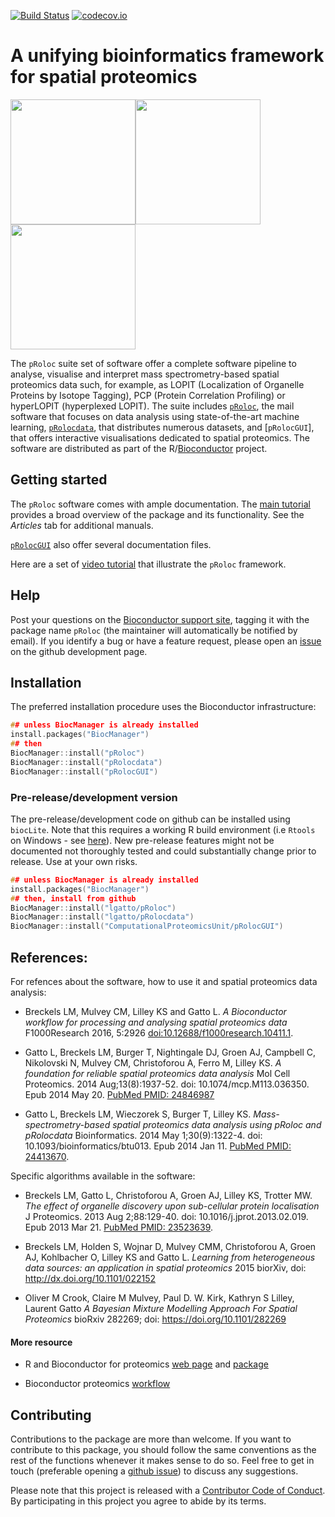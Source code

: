 [![Build Status](https://travis-ci.org/lgatto/pRoloc.svg?branch=master)](https://travis-ci.org/lgatto/pRoloc) [![codecov.io](https://codecov.io/github/lgatto/pRoloc/coverage.svg?branch=master)](https://codecov.io/github/lgatto/pRoloc?branch=master)

# A unifying bioinformatics framework for spatial proteomics

<img src="https://raw.githubusercontent.com/Bioconductor/BiocStickers/master/pRoloc/pRoloc.png" height="200"><img src="https://raw.githubusercontent.com/Bioconductor/BiocStickers/master/pRoloc/pRolocdata.png" height="200"><img src="https://raw.githubusercontent.com/Bioconductor/BiocStickers/master/pRoloc/pRolocGUI.png" height="200">


The `pRoloc` suite set of software offer a complete software pipeline
to analyse, visualise and interpret mass spectrometry-based spatial
proteomics data such, for example, as LOPIT (Localization of Organelle
Proteins by Isotope Tagging), PCP (Protein Correlation Profiling) or
hyperLOPIT (hyperplexed LOPIT). The suite includes
[`pRoloc`](http://www.bioconductor.org/packages/release/bioc/html/pRoloc.html),
the mail software that focuses on data analysis using state-of-the-art
machine learning,
[`pRolocdata`](http://bioconductor.org/packages/release/data/experiment/html/pRolocdata.html),
that distributes numerous datasets, and [`pRolocGUI`], that offers
interactive visualisations dedicated to spatial proteomics. The
software are distributed as part of the
R/[Bioconductor](http://bioconductor.org/) project.

## Getting started

The `pRoloc` software comes with ample
documentation. The
[main tutorial](https://lgatto.github.io/pRoloc/articles/v01-pRoloc-tutorial.html) provides
a broad overview of the package and its functionality.  See the
*Articles* tab for additional manuals.

[`pRolocGUI`](http://www.bioconductor.org/packages/release/bioc/html/pRolocGUI.html)
also offer several documentation files.

Here are a set of
[video tutorial](https://www.youtube.com/playlist?list=PLvIXxpatSLA2loV5Srs2VBpJIYUlVJ4ow)
that illustrate the `pRoloc` framework.

## Help

Post your questions on the
[Bioconductor support site](https://support.bioconductor.org/),
tagging it with the package name `pRoloc` (the maintainer will
automatically be notified by email). If you identify a bug or have a
feature request, please open an
[issue](https://github.com/lgatto/pRoloc/issues) on the github
development page.

## Installation

The preferred installation procedure uses the Bioconductor
infrastructure:

```c
## unless BiocManager is already installed
install.packages("BiocManager")
## then
BiocManager::install("pRoloc")
BiocManager::install("pRolocdata")
BiocManager::install("pRolocGUI")
```

### Pre-release/development version

The pre-release/development code on github can be installed using
`biocLite`. Note that this requires a working R build environment (i.e
`Rtools` on Windows - see
[here](https://github.com/lgatto/teachingmaterial/wiki/R-package)). New
pre-release features might not be documented not thoroughly tested and
could substantially change prior to release. Use at your own risks.


```c
## unless BiocManager is already installed
install.packages("BiocManager")
## then, install from github
BiocManager::install("lgatto/pRoloc")
BiocManager::install("lgatto/pRolocdata")
BiocManager::install("ComputationalProteomicsUnit/pRolocGUI")
```

## References:

For refences about the software, how to use it and spatial proteomics
data analysis:

* Breckels LM, Mulvey CM, Lilley KS and Gatto L. *A Bioconductor
  workflow for processing and analysing spatial proteomics data*
  F1000Research 2016, 5:2926
  [doi:10.12688/f1000research.10411.1](https://f1000research.com/articles/5-2926/).

* Gatto L, Breckels LM, Burger T, Nightingale DJ, Groen AJ, Campbell
  C, Nikolovski N, Mulvey CM, Christoforou A, Ferro M, Lilley KS. *A
  foundation for reliable spatial proteomics data analysis* Mol Cell
  Proteomics. 2014 Aug;13(8):1937-52. doi:
  10.1074/mcp.M113.036350. Epub 2014 May 20. [PubMed PMID:
  24846987](http://www.ncbi.nlm.nih.gov/pubmed/24846987)

* Gatto L, Breckels LM, Wieczorek S, Burger T, Lilley
  KS. *Mass-spectrometry-based spatial proteomics data analysis using
  pRoloc and pRolocdata* Bioinformatics. 2014 May 1;30(9):1322-4. doi:
  10.1093/bioinformatics/btu013. Epub 2014 Jan 11. [PubMed PMID:
  24413670](http://www.ncbi.nlm.nih.gov/pubmed/24413670).

Specific algorithms available in the software:

* Breckels LM, Gatto L, Christoforou A, Groen AJ, Lilley KS, Trotter
  MW. *The effect of organelle discovery upon sub-cellular protein
  localisation* J Proteomics. 2013 Aug 2;88:129-40. doi:
  10.1016/j.jprot.2013.02.019. Epub 2013 Mar 21. [PubMed PMID:
  23523639](http://www.ncbi.nlm.nih.gov/pubmed/23523639).

* Breckels LM, Holden S, Wojnar D, Mulvey CMM, Christoforou A, Groen
  AJ, Kohlbacher O, Lilley KS and Gatto L. *Learning from
  heterogeneous data sources: an application in spatial proteomics*
  2015 biorXiv, doi: http://dx.doi.org/10.1101/022152

* Oliver M Crook, Claire M Mulvey, Paul D. W. Kirk, Kathryn S Lilley,
 Laurent Gatto *A Bayesian Mixture Modelling Approach For Spatial
 Proteomics* bioRxiv 282269; doi: https://doi.org/10.1101/282269


#### More resource

* R and Bioconductor for proteomics
  [web page](http://lgatto.github.io/RforProteomics/) and
  [package](http://www.bioconductor.org/packages/release/data/experiment/html/RforProteomics.html)

* Bioconductor proteomics [workflow](http://bioconductor.org/help/workflows/proteomics/)

## Contributing

Contributions to the package are more than welcome. If you want to
contribute to this package, you should follow the same conventions as
the rest of the functions whenever it makes sense to do so. Feel free
to get in touch (preferable opening a
[github issue](https://github.com/lgatto/pRoloc/issues/)) to discuss
any suggestions.

Please note that this project is released with a
[Contributor Code of Conduct](https://github.com/lgatto/pRoloc/blob/master/CONDUCT.md).
By participating in this project you agree to abide by its terms.
